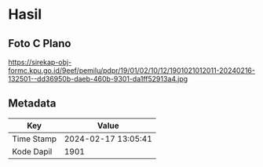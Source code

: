 # Hasil

## Foto C Plano

https://sirekap-obj-formc.kpu.go.id/9eef/pemilu/pdpr/19/01/02/10/12/1901021012011-20240216-132501--dd36950b-daeb-460b-9301-da1ff52913a4.jpg


## Metadata

| Key        | Value               |
| ---------- | ------------------- |
| Time Stamp | 2024-02-17 13:05:41 |
| Kode Dapil | 1901                |



